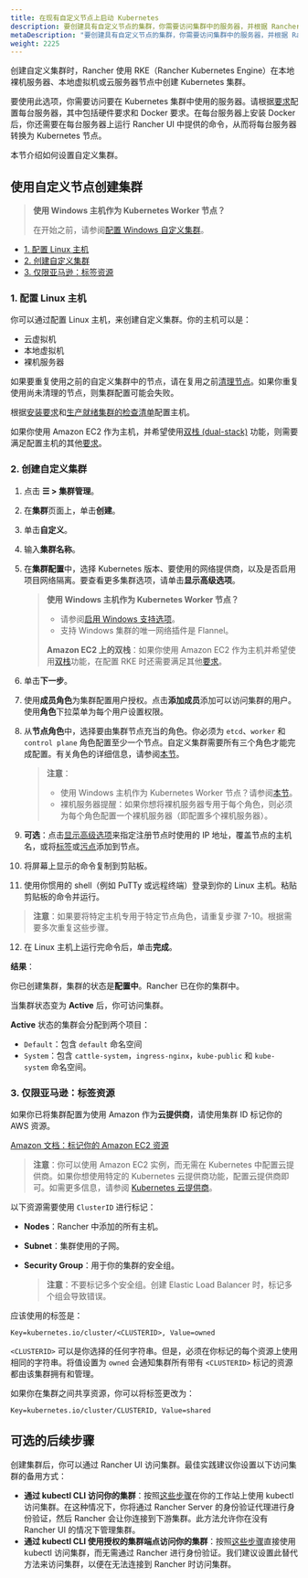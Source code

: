 ```yaml
---
title: 在现有自定义节点上启动 Kubernetes
description: 要创建具有自定义节点的集群，你需要访问集群中的服务器，并根据 Rancher 的要求配置服务器。
metaDescription: "要创建具有自定义节点的集群，你需要访问集群中的服务器，并根据 Rancher 的要求配置服务器。"
weight: 2225
---
```


创建自定义集群时，Rancher 使用 RKE（Rancher Kubernetes Engine）在本地裸机服务器、本地虚拟机或云服务器节点中创建 Kubernetes 集群。

要使用此选项，你需要访问要在 Kubernetes 集群中使用的服务器。请根据[要求]({{<baseurl>}}/rancher/v2.6/en/cluster-provisioning/node-requirements)配置每台服务器，其中包括硬件要求和 Docker 要求。在每台服务器上安装 Docker 后，你还需要在每台服务器上运行 Rancher UI 中提供的命令，从而将每台服务器转换为 Kubernetes 节点。

本节介绍如何设置自定义集群。

## 使用自定义节点创建集群

> **使用 Windows 主机作为 Kubernetes Worker 节点？**
>
> 在开始之前，请参阅[配置 Windows 自定义集群]({{<baseurl>}}/rancher/v2.6/en/cluster-provisioning/rke-clusters/windows-clusters/)。

<!-- TOC -->

- [1. 配置 Linux 主机](#1-provision-a-linux-host)
- [2. 创建自定义集群](#2-create-the-custom-cluster)
- [3. 仅限亚马逊：标签资源](#3-amazon-only-tag-resources)

<!-- /TOC -->

### 1. 配置 Linux 主机

你可以通过配置 Linux 主机，来创建自定义集群。你的主机可以是：

- 云虚拟机
- 本地虚拟机
- 裸机服务器

如果要重复使用之前的自定义集群中的节点，请在复用之前[清理节点]({{<baseurl>}}/rancher/v2.6/en/cluster-admin/cleaning-cluster-nodes/)。如果你重复使用尚未清理的节点，则集群配置可能会失败。

根据[安装要求]({{<baseurl>}}/rancher/v2.6/en/cluster-provisioning/node-requirements)和[生产就绪集群的检查清单]({{<baseurl>}}/rancher/v2.6/en/cluster-provisioning/production)配置主机。

如果你使用 Amazon EC2 作为主机，并希望使用[双栈 (dual-stack)](https://kubernetes.io/docs/concepts/services-networking/dual-stack/) 功能，则需要满足配置主机的其他[要求]({{<baseurl>}}/rke//latest/en/config-options/dual-stack#requirements)。

### 2. 创建自定义集群

1. 点击 **☰ > 集群管理**。
1. 在**集群**页面上，单击**创建**。
1. 单击**自定义**。
1. 输入**集群名称**。
1. 在**集群配置**中，选择 Kubernetes 版本、要使用的网络提供商，以及是否启用项目网络隔离。要查看更多集群选项，请单击**显示高级选项**。

   > **使用 Windows 主机作为 Kubernetes Worker 节点？**
   >
   > - 请参阅[启用 Windows 支持选项]({{<baseurl>}}/rancher/v2.6/en/cluster-provisioning/rke-clusters/windows-clusters/)。
   > - 支持 Windows 集群的唯一网络插件是 Flannel。
   >
   > **Amazon EC2 上的双栈**：如果你使用 Amazon EC2 作为主机并希望使用[双栈](https://kubernetes.io/docs/concepts/services-networking/dual-stack/)功能，在配置 RKE 时还需要满足其他[要求]({{<baseurl>}}/rke//latest/en/config-options/dual-stack#requirements)。

1. <a id="step-6"></a>单击**下一步**。

1. 使用**成员角色**为集群配置用户授权。点击**添加成员**添加可以访问集群的用户。使用**角色**下拉菜单为每个用户设置权限。

1. 从**节点角色**中，选择要由集群节点充当的角色。你必须为 `etcd`、`worker` 和 `control plane` 角色配置至少一个节点。自定义集群需要所有三个角色才能完成配置。有关角色的详细信息，请参阅[本节]({{<baseurl>}}/rancher/v2.6/en/overview/concepts/#roles-for-nodes-in-kubernetes-clusters)。

   > **注意**：
   >
   > - 使用 Windows 主机作为 Kubernetes Worker 节点？请参阅[本节]({{<baseurl>}}/rancher/v2.6/en/cluster-provisioning/rke-clusters/windows-clusters/)。
   > - 裸机服务器提醒：如果你想将裸机服务器专用于每个角色，则必须为每个角色配置一个裸机服务器（即配置多个裸机服务器）。

1. <a id="step-8"></a>**可选**：点击[显示高级选项]({{<baseurl>}}/rancher/v2.6/en/cluster-provisioning/rke-clusters/rancher-agents/)来指定注册节点时使用的 IP 地址，覆盖节点的主机名，或将[标签](https://kubernetes.io/docs/concepts/overview/working-with-objects/labels/)或[污点](https://kubernetes.io/docs/concepts/configuration/taint-and-toleration/)添加到节点。

1. 将屏幕上显示的命令复制到剪贴板。

1. 使用你惯用的 shell（例如 PuTTy 或远程终端）登录到你的 Linux 主机。粘贴剪贴板的命令并运行。

> **注意**：如果要将特定主机专用于特定节点角色，请重复步骤 7-10。根据需要多次重复这些步骤。

12. 在 Linux 主机上运行完命令后，单击**完成**。

**结果**：

你已创建集群，集群的状态是**配置中**。Rancher 已在你的集群中。

当集群状态变为 **Active** 后，你可访问集群。

**Active** 状态的集群会分配到两个项目：

- `Default`：包含 `default` 命名空间
- `System`：包含 `cattle-system`，`ingress-nginx`，`kube-public` 和 `kube-system` 命名空间。

### 3. 仅限亚马逊：标签资源

如果你已将集群配置为使用 Amazon 作为**云提供商**，请使用集群 ID 标记你的 AWS 资源。

[Amazon 文档：标记你的 Amazon EC2 资源](https://docs.aws.amazon.com/AWSEC2/latest/UserGuide/Using_Tags.html)

> **注意**：你可以使用 Amazon EC2 实例，而无需在 Kubernetes 中配置云提供商。如果你想使用特定的 Kubernetes 云提供商功能，配置云提供商即可。如需更多信息，请参阅 [Kubernetes 云提供商](https://kubernetes.io/docs/concepts/cluster-administration/cloud-providers/)。

以下资源需要使用 `ClusterID` 进行标记：

- **Nodes**：Rancher 中添加的所有主机。
- **Subnet**：集群使用的子网。
- **Security Group**：用于你的集群的安全组。

  > **注意**：不要标记多个安全组。创建 Elastic Load Balancer 时，标记多个组会导致错误。

应该使用的标签是：

```
Key=kubernetes.io/cluster/<CLUSTERID>, Value=owned
```

`<CLUSTERID>` 可以是你选择的任何字符串。但是，必须在你标记的每个资源上使用相同的字符串。将值设置为 `owned` 会通知集群所有带有 `<CLUSTERID>` 标记的资源都由该集群拥有和管理。

如果你在集群之间共享资源，你可以将标签更改为：

```
Key=kubernetes.io/cluster/CLUSTERID, Value=shared
```

## 可选的后续步骤

创建集群后，你可以通过 Rancher UI 访问集群。最佳实践建议你设置以下访问集群的备用方式：

- **通过 kubectl CLI 访问你的集群**：按照[这些步骤]({{<baseurl>}}/rancher/v2.6/en/cluster-admin/cluster-access/kubectl/#accessing-clusters-with-kubectl-on-your-workstation)在你的工作站上使用 kubectl 访问集群。在这种情况下，你将通过 Rancher Server 的身份验证代理进行身份验证，然后 Rancher 会让你连接到下游集群。此方法允许你在没有 Rancher UI 的情况下管理集群。
- **通过 kubectl CLI 使用授权的集群端点访问你的集群**：按照[这些步骤]({{<baseurl>}}/rancher/v2.6/en/cluster-admin/cluster-access/kubectl/#authenticating-directly-with-a-downstream-cluster)直接使用 kubectl 访问集群，而无需通过 Rancher 进行身份验证。我们建议设置此替代方法来访问集群，以便在无法连接到 Rancher 时访问集群。
